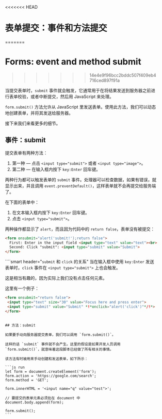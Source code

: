 <<<<<<< HEAD
# 表单提交：事件和方法提交
=======
# Forms: event and method submit
>>>>>>> 14e4e9f96bcc2bddc507f409eb4716ced897f91a

当提交表单时，`submit` 事件就会触发，它通常用于在将结果发送到服务器之前进行表单校验，或者中断提交，然后用 JavaScript 来处理。

`form.submit()` 方法允许从 JavaScript 里发送表单。使用此方法，我们可以动态地创建表单，并将其发送给服务器。

接下来我们来看更多的细节。

## 事件：submit

提交表单有两种方法：

1. 第一种 — 点击 `<input type="submit">` 或者 `<input type="image">`。
2. 第二种 — 在输入框内按下 `key:Enter` 回车键。

两种行为都可以触发表单的 `submit` 事件。处理器可以检查数据，如果有错误，就显示出来，并且调用 `event.preventDefault()`，这样表单就不会再提交给服务端了。

在下面的表单中：
1. 在文本输入框内按下 `key:Enter` 回车键。
2. 点击 `<input type="submit">`。

两种操作都显示了 `alert`，而且因为代码中的 `return false`，表单没有被提交：

```html autorun height=60 no-beautify
<form onsubmit="alert('submit!');return false">
  First: Enter in the input field <input type="text" value="text"><br>
  Second: Click "submit": <input type="submit" value="Submit">
</form>
```

````smart header="`submit` 和 `click` 的关系"
当在输入框中使用 `key:Enter` 发送表单时，`click` 事件在 `<input type="submit">` 上也会触发。

这是相当有趣的，因为实际上我们没有点击任何元素。

这里有一个例子：
```html autorun height=60
<form onsubmit="return false">
 <input type="text" size="30" value="Focus here and press enter">
 <input type="submit" value="Submit" *!*onclick="alert('click')"*/!*>
</form>
```

````

## 方法：submit

如果要手动向服务器提交表单，我们可以调用 `form.submit()`。

这样的话 `submit` 事件就不会产生。这里的假设是如果开发人员调用 `form.submit()`，就意味着这段脚本已经做了所有相关的事情。

该方法有时被用来手动创建和发送表单，如下所示：

```js run
let form = document.createElement('form');
form.action = 'https://google.com/search';
form.method = 'GET';

form.innerHTML = '<input name="q" value="test">';

// 要提交的表单元素必须处在 document 中
document.body.append(form);

form.submit();
```
